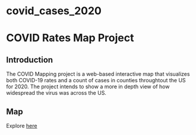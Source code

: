 # covid_cases_2020

# COVID Rates Map Project

## Introduction
The COVID Mapping project is a web-based interactive map that visualizes both COVID-19 rates and a count of cases in counties throughtout the US for 2020. The project intends to show a more in depth view of how widespread the virus was across the US.

## Map
Explore [here](link-to-your-map)